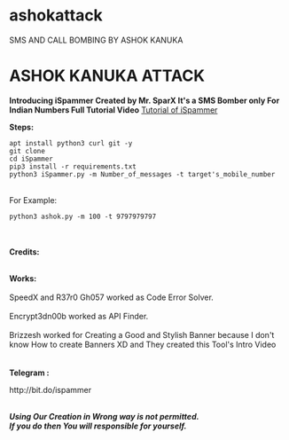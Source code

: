 # ashokattack
SMS AND CALL BOMBING BY ASHOK KANUKA 
# ASHOK KANUKA ATTACK 

<b>Introducing iSpammer Created by Mr. SparX
It's a SMS Bomber only For Indian Numbers
Full Tutorial Video</b>
<a href='https://youtu.be/vcYESgi_Mh4'>Tutorial of iSpammer</a>

<b>Steps:</b><br>
```
apt install python3 curl git -y
git clone 
cd iSpammer
pip3 install -r requirements.txt
python3 iSpammer.py -m Number_of_messages -t target's_mobile_number
```
<br>For Example:<br>

```
python3 ashok.py -m 100 -t 9797979797
```

<br><br>
<b>Credits:<br></b>


<br>
<b>Works:<br></b>
<br>
SpeedX and R37r0 Gh057 worked as Code Error Solver.<br><br>
Encrypt3dn00b worked as API Finder.<br><br>
Brizzesh worked for Creating a Good and Stylish Banner because I don't know How to create Banners XD and They created this Tool's Intro Video<br><br>
<br>
<strong>Telegram : </strong><p>http://bit.do/ispammer</p>
<br>
<b><i>Using Our Creation in Wrong way is not permitted.<br>
If you do then You will responsible for yourself.</i></b>
